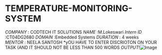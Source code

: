 # TEMPERATURE-MONITORING-SYSTEM
*COMPANY* : CODTECH IT SOLUTIONS
*NAME*    :M.Lokeswari
*Intern ID* :CT04DG2680
*DOMAIN* :Embedded Systems
*DURATION* : 4 weeks 
*MENTOR*   : NEELA SANTOSH 
*yOU HAVE TO ENTER DISCRIOTON ON YOUR TASK (AND IT SHOULD NOT  BE LESS THAN 500 WORDS 
*OUTPUT*!![Image](https://github.com/user-attachments/assets/fe7c3d09-4c09-415a-8d08-6ba4a8330008)
